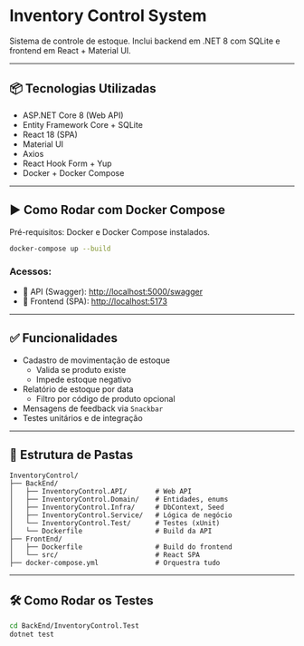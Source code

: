 # Inventory Control System

Sistema de controle de estoque.
Inclui backend em .NET 8 com SQLite e frontend em React + Material UI.

---

## 📦 Tecnologias Utilizadas

- ASP.NET Core 8 (Web API)
- Entity Framework Core + SQLite
- React 18 (SPA)
- Material UI
- Axios
- React Hook Form + Yup
- Docker + Docker Compose

---

## ▶️ Como Rodar com Docker Compose

Pré-requisitos: Docker e Docker Compose instalados.

```bash
docker-compose up --build
```

### Acessos:

- 🔹 API (Swagger): [http://localhost:5000/swagger](http://localhost:5000/swagger)
- 🔹 Frontend (SPA): [http://localhost:5173](http://localhost:5173)

---

## ✅ Funcionalidades

- Cadastro de movimentação de estoque
  - Valida se produto existe
  - Impede estoque negativo
- Relatório de estoque por data
  - Filtro por código de produto opcional
- Mensagens de feedback via `Snackbar`
- Testes unitários e de integração

---

## 📂 Estrutura de Pastas

```
InventoryControl/
├── BackEnd/
│   ├── InventoryControl.API/       # Web API
│   ├── InventoryControl.Domain/    # Entidades, enums
│   ├── InventoryControl.Infra/     # DbContext, Seed
│   ├── InventoryControl.Service/   # Lógica de negócio
│   └── InventoryControl.Test/      # Testes (xUnit)
│   └── Dockerfile                  # Build da API
├── FrontEnd/
│   ├── Dockerfile                  # Build do frontend
│   └── src/                        # React SPA
├── docker-compose.yml              # Orquestra tudo
```

---

## 🛠️ Como Rodar os Testes

```bash
cd BackEnd/InventoryControl.Test
dotnet test
```
